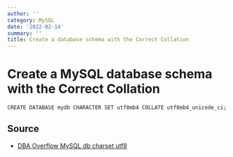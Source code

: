 ```yaml
---
author: ''
category: MySQL
date: '2022-02-14'
summary: ''
title: Create a database schema with the Correct Collation
---
```


# Create a MySQL database schema with the Correct Collation

    CREATE DATABASE mydb CHARACTER SET utf8mb4 COLLATE utf8mb4_unicode_ci;

## Source

* [DBA Overflow MySQL db charset utf8](https://dba.stackexchange.com/questions/76788/create-a-mysql-database-with-charset-utf-8)
